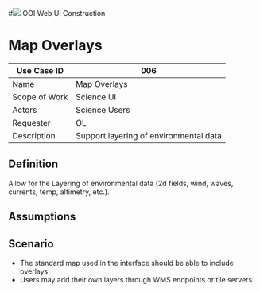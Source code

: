 #![](http://www.rpsgroup.com/images/2012-specific/RPSlogo.aspx) OOI Web UI Construction 
# Map Overlays

| Use Case ID | 006 |
| --- | --- |
| Name | Map Overlays |
| Scope of Work | Science UI |
| Actors | Science Users |
| Requester | OL |
| Description | Support layering of environmental data  |

## Definition
Allow for the Layering of environmental data (2d fields, wind, waves, currents, temp, altimetry, etc.). 
## Assumptions

## Scenario

- The standard map used in the interface should be able to include overlays
- Users may add their own layers through WMS endpoints or tile servers